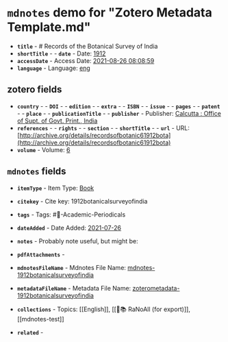# `mdnotes` demo for "Zotero Metadata Template.md"

- **`title`** - # Records of the Botanical Survey of India
- **`shortTitle`** - - **`date`** -  Date: [1912](1912)
- **`accessDate`** -  Access Date: [2021-08-26 08:08:59](2021-08-26-08:08:59)
- **`language`** -  Language: [eng](eng)

## zotero fields

- **`country`** - - **`DOI`** - - **`edition`** - - **`extra`** - - **`ISBN`** - - **`issue`** - - **`pages`** - - **`patent`** - - **`place`** - - **`publicationTitle`** - - **`publisher`** -  Publisher: [Calcutta : Office of Supt. of Govt. Print., India](calcutta-:-office-of-supt.-of-govt.-print.,-india)
- **`references`** - - **`rights`** - - **`section`** - - **`shortTitle`** - - **`url`** -  URL: [http://archive.org/details/recordsofbotanic61912bota](http://archive.org/details/recordsofbotanic61912bota)
- **`volume`** -  Volume: [6](6)


## `mdnotes`  fields

- **`itemType`** -  Item Type: [Book](book)
- **`citekey`** -  Cite key: 1912botanicalsurveyofindia
- **`tags`** -  Tags: #📓-Academic-Periodicals
- **`dateAdded`** -  Date Added: [2021-07-26](2021-07-26)
- **`notes`** - 
Probably note useful, but might be:

- **`pdfAttachments`** - 
- **`mdnotesFileName`** -  Mdnotes File Name: [mdnotes-1912botanicalsurveyofindia](mdnotes-1912botanicalsurveyofindia)

- **`metadataFileName`** -  Metadata File Name: [zoterometadata-1912botanicalsurveyofindia](zoterometadata-1912botanicalsurveyofindia)

- **`collections`** -  Topics: [[English]], [[🌿📚 RaNoAll (for export)]], [[mdnotes-test]]

- **`related`** - 
  